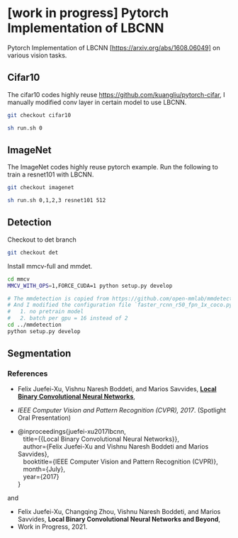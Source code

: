 # [work in progress] Pytorch Implementation of LBCNN

Pytorch Implementation of LBCNN [https://arxiv.org/abs/1608.06049] on various vision tasks.


## Cifar10

The cifar10 codes highly reuse https://github.com/kuangliu/pytorch-cifar, I manually modified conv layer in certain model to use LBCNN.

```sh
git checkout cifar10

sh run.sh 0
```


## ImageNet

The ImageNet codes highly reuse pytorch example. Run the following to train a resnet101 with LBCNN.

```sh
git checkout imagenet

sh run.sh 0,1,2,3 resnet101 512
```




## Detection

Checkout to det branch

```sh
git checkout det

```

Install mmcv-full and mmdet.

```sh
cd mmcv
MMCV_WITH_OPS=1,FORCE_CUDA=1 python setup.py develop

# The mmdetection is copied from https://github.com/open-mmlab/mmdetection
# And I modified the configuration file `faster_rcnn_r50_fpn_1x_coco.py`
#   1. no pretrain model
#   2. batch per gpu = 16 instead of 2
cd ../mmdetection
python setup.py develop
```







## Segmentation


### References

* Felix Juefei-Xu, Vishnu Naresh Boddeti, and Marios Savvides, [**Local Binary Convolutional Neural Networks**](https://arxiv.org/abs/1608.06049),
* *IEEE Computer Vision and Pattern Recognition (CVPR), 2017*. (Spotlight Oral Presentation)

* @inproceedings{juefei-xu2017lbcnn,<br>
&nbsp;&nbsp;&nbsp;title={{Local Binary Convolutional Neural Networks}},<br>
&nbsp;&nbsp;&nbsp;author={Felix Juefei-Xu and Vishnu Naresh Boddeti and Marios Savvides},<br>
&nbsp;&nbsp;&nbsp;booktitle={IEEE Computer Vision and Pattern Recognition (CVPR)},<br>
&nbsp;&nbsp;&nbsp;month={July},<br>
&nbsp;&nbsp;&nbsp;year={2017}<br>
}

and  

* Felix Juefei-Xu, Changqing Zhou, Vishnu Naresh Boddeti, and Marios Savvides, **Local Binary Convolutional Neural Networks and Beyond**,
* Work in Progress, 2021.


